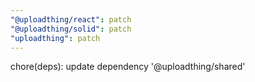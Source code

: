 ```yaml
---
"@uploadthing/react": patch
"@uploadthing/solid": patch
"uploadthing": patch
---
```


chore(deps): update dependency '@uploadthing/shared'
